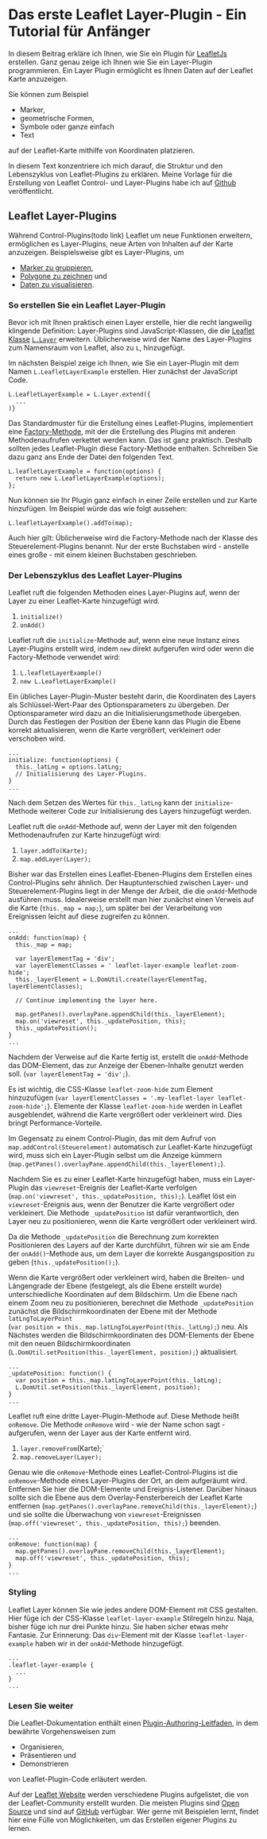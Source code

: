 # Das erste Leaflet Layer-Plugin - Ein Tutorial für Anfänger

In diesem Beitrag erkläre ich Ihnen, wie Sie ein Plugin für 
[LeafletJs](http://leafletjs.com/) erstellen. Ganz genau 
zeige ich Ihnen wie Sie ein Layer-Plugin programmieren. 
Ein Layer Plugin ermöglicht es Ihnen Daten auf der Leaflet Karte anzuzeigen.  

Sie können zum Beispiel 
- Marker,
- geometrische Formen,
- Symbole oder ganze einfach
- Text  

auf der Leaflet-Karte mithilfe von Koordinaten platzieren.

In diesem Text konzentriere ich mich darauf, die Struktur und den Lebenszyklus 
von Leaflet-Plugins zu erklären. 
Meine Vorlage für die Erstellung von Leaflet Control- und 
Layer-Plugins habe ich auf [Github](https://github.com/astridx/leafletjs-plugin-boilerplate) 
veröffentlicht.

## Leaflet Layer-Plugins

Während Control-Plugins(todo link) Leaflet um neue Funktionen erweitern, 
ermöglichen es Layer-Plugins, 
neue Arten von Inhalten auf der Karte anzuzeigen. 
Beispielsweise gibt es Layer-Plugins, um 
- [Marker zu gruppieren](https://github.com/Leaflet/Leaflet.markercluster), 
- [Polygone zu zeichnen](https://github.com/Leaflet/Leaflet.draw) und 
- [Daten zu visualisieren](https://github.com/Leaflet/Leaflet.heat).  

### So erstellen Sie ein Leaflet Layer-Plugin

Bevor ich mit Ihnen praktisch einen Layer erstelle, 
hier die recht langweilig klingende Definition: 
Layer-Plugins sind JavaScript-Klassen, die die 
[Leaflet Klasse](http://leafletjs.com/reference.html#class) 
[`L.Layer`](https://leafletjs.com/reference-1.3.4.html#layer) erweitern. 
Üblicherweise wird der Name des Layer-Plugins 
zum Namensraum von Leaflet, also zu `L`, hinzugefügt.  

Im nächsten Beispiel zeige ich Ihnen, wie Sie 
ein Layer-Plugin mit dem Namen `L.LeafletLayerExample` erstellen. Hier zunächst der 
JavaScript Code.


```
L.LeafletLayerExample = L.Layer.extend({
  ...
)}
```

Das Standardmuster für die Erstellung eines Leaflet-Plugins, 
implementiert eine [Factory-Methode](https://de.wikipedia.org/wiki/Fabrikmethode), 
mit der die Erstellung des Plugins mit anderen Methodenaufrufen verkettet werden kann. 
Das ist ganz praktisch. Deshalb sollten jedes Leaflet-Plugin diese 
Factory-Methode enthalten.
Schreiben Sie dazu ganz ans Ende der Datei den folgenden Text.

```
L.leafletLayerExample = function(options) {
  return new L.LeafletLayerExample(options);
};
```

Nun können sie Ihr Plugin ganz einfach in einer Zeile erstellen und zur Karte hinzufügen. 
Im Beispiel würde das wie folgt aussehen:

```
L.leafletLayerExample().addTo(map);
```

Auch hier gilt: Üblicherweise wird die Factory-Methode nach der Klasse des Steuerelement-Plugins benannt. 
Nur der erste Buchstaben wird - anstelle eines große - mit einem kleinen Buchstaben geschrieben.

### Der Lebenszyklus des Leaflet Layer-Plugins

Leaflet ruft die folgenden Methoden eines Layer-Plugins auf, 
wenn der Layer zu einer Leaflet-Karte hinzugefügt wird.

1. `initialize()`
2. `onAdd()`

Leaflet ruft die `initialize`-Methode auf, wenn eine neue Instanz 
eines Layer-Plugins erstellt wird, indem `new` direkt aufgerufen wird 
oder wenn die Factory-Methode verwendet wird:

1. `L.leafletLayerExample()`
2. `new L.LeafletLayerExample()`

Ein übliches Layer-Plugin-Muster besteht darin, 
die Koordinaten des Layers als Schlüssel-Wert-Paar des Optionsparameters zu übergeben. 
Der Optionsparameter wird dazu an die Initialisierungsmethode übergeben. 
Durch das Festlegen der Position der Ebene kann das 
Plugin die Ebene korrekt aktualisieren, wenn die Karte vergrößert, verkleinert oder 
verschoben wird.

```
...
initialize: function(options) {
  this._latLng = options.latLng;
  // Initialisierung des Layer-Plugins.
}
...
```

Nach dem Setzen des Wertes für `this._latLng` kann der `initialize`-Methode weiterer 
Code zur Initialisierung des Layers hinzugefügt werden.  

Leaflet ruft die `onAdd`-Methode auf, wenn der Layer mit den folgenden 
Methodenaufrufen zur Karte hinzugefügt wird:

1. `layer.addTo(Karte);`
2. `map.addLayer(Layer);`

Bisher war das Erstellen eines Leaflet-Ebenen-Plugins dem Erstellen eines 
Control-Plugins sehr ähnlich. 
Der Hauptunterschied zwischen Layer- und Steuerelement-Plugins liegt 
in der Menge der Arbeit, 
die die `onAdd`-Methode ausführen muss. 
Idealerweise erstellt man hier zunächst einen 
Verweis auf die Karte (`this._map = map;`), 
um später bei der Verarbeitung von Ereignissen leicht auf diese zugreifen zu können.

```
...
onAdd: function(map) {
  this._map = map;

  var layerElementTag = 'div';
  var layerElementClasses = ' leaflet-layer-example leaflet-zoom-hide';
  this._layerElement = L.DomUtil.create(layerElementTag, layerElementClasses);

  // Continue implementing the layer here.

  map.getPanes().overlayPane.appendChild(this._layerElement);
  map.on('viewreset', this._updatePosition, this);
  this._updatePosition();
}
...
```

Nachdem der Verweise auf die Karte fertig ist, 
erstellt die `onAdd`-Methode das DOM-Element, das zur Anzeige der Ebenen-Inhalte 
genutzt werden soll. (`var layerElementTag = 'div';`). 

Es ist wichtig, die CSS-Klasse `leaflet-zoom-hide` zum Element hinzuzufügen 
(`var layerElementClasses = '.my-leaflet-layer leaflet-zoom-hide';`). 
Elemente der Klasse `leaflet-zoom-hide` werden in Leaflet ausgeblendet, 
während die Karte vergrößert oder verkleinert wird. Dies bringt Performance-Vorteile.

Im Gegensatz zu einem Control-Plugin, 
das mit dem Aufruf von `map.addControl(Steuerelement)` automatisch zur 
Leaflet-Karte hinzugefügt wird, 
muss sich ein Layer-Plugin selbst um die Anzeige kümmern 
(`map.getPanes().overlayPane.appendChild(this._layerElement);`).

Nachdem Sie es zu einer Leaflet-Karte hinzugefügt haben, muss ein 
Layer-Plugin das `viewreset`-Ereignis der Leaflet-Karte verfolgen 
(`map.on('viewreset', this._updatePosition, this);`). 
Leaflet löst ein `viewreset`-Ereignis aus, 
wenn der Benutzer die Karte vergrößert oder verkleinert. 
Die Methode `_updatePosition` ist dafür verantwortlich, den Layer 
neu zu positionieren, wenn die Karte vergrößert oder verkleinert wird.

Da die Methode `_updatePosition` die Berechnung zum korrekten Positionieren 
des Layers auf der Karte durchführt, führen wir sie am Ende der `onAdd()`-Methode aus, 
um dem Layer die korrekte Ausgangsposition zu geben (`this._updatePosition();`).

Wenn die Karte vergrößert oder verkleinert wird, 
haben die Breiten- und Längengrade der Ebene 
(festgelegt, als die Ebene erstellt wurde) unterschiedliche Koordinaten 
auf dem Bildschirm. 
Um die Ebene nach einem Zoom neu zu positionieren, berechnet die 
Methode `_updatePosition` zunächst die Bildschirmkoordinaten der Ebene 
mit der Methode `latLngToLayerPoint`  
(`var position = this._map.latLngToLayerPoint(this._latLng);`) neu. 
Als Nächstes werden die Bildschirmkoordinaten des DOM-Elements 
der Ebene mit den neuen Bildschirmkoordinaten 
(`L.DomUtil.setPosition(this._layerElement, position);`) aktualisiert.

```
...
_updatePosition: function() {
  var position = this._map.latLngToLayerPoint(this._latLng);
  L.DomUtil.setPosition(this._layerElement, position);
}
...
```

Leaflet ruft eine dritte Layer-Plugin-Methode auf. 
Diese Methode heißt `onRemove`. 
Die Methode `onRemove` wird - wie der Name schon sagt - aufgerufen, 
wenn der Layer aus der Karte entfernt wird.

1. `layer.removeFrom`(Karte);`
2. `map.removeLayer(Layer);`

Genau wie die `onRemove`-Methode eines Leaflet-Control-Plugins 
ist die `onRemove`-Methode eines Layer-Plugins 
der Ort, an dem aufgeräumt wird. Entfernen Sie hier 
die DOM-Elemente und Ereignis-Listener.
Darüber hinaus sollte sich die Ebene aus dem Overlay-Fensterbereich der 
Leaflet Karte  
entfernen (`map.getPanes().overlayPane.removeChild(this._layerElement);`) 
und sie sollte die Überwachung von `viewreset`-Ereignissen 
(`map.off('viewreset', this._updatePosition, this);`) beenden.

```
...
onRemove: function(map) {
  map.getPanes().overlayPane.removeChild(this._layerElement);
  map.off('viewreset', this._updatePosition, this);
}
...
```

### Styling

Leaflet Layer können Sie wie jedes andere 
DOM-Element mit CSS gestalten. 
Hier füge ich der CSS-Klasse `leaflet-layer-example` Stilregeln hinzu. 
Naja, bisher füge ich 
nur drei Punkte hinzu. Sie haben sicher etwas mehr Fantasie. Zur Erinnerung: 
Das `div`-Element mit der Klasse `leaflet-layer-example` haben wir in der 
`onAdd`-Methode hinzugefügt.

```
...
.leaflet-layer-example {
  ...
}
...
```

### Lesen Sie weiter

Die Leaflet-Dokumentation enthält einen 
[Plugin-Authoring-Leitfaden](https://leafletjs.com/2013/06/28/leaflet-plugin-authoring-guide.html), 
in dem bewährte Vorgehensweisen zum 
- Organisieren, 
- Präsentieren und 
- Demonstrieren  

von Leaflet-Plugin-Code erläutert werden. 

Auf der [Leaflet Website](https://leafletjs.com/plugins.html) werden 
verschiedene Plugins aufgelistet, 
die von der Leaflet-Community erstellt wurden. 
Die meisten Plugins sind 
[Open Source](https://de.wikipedia.org/wiki/Open_Source) und sind auf 
[GitHub](https://github.com/) verfügbar. 
Wer gerne mit Beispielen lernt, findet hier eine Fülle von Möglichkeiten, 
um das Erstellen eigener Plugins zu lernen.
